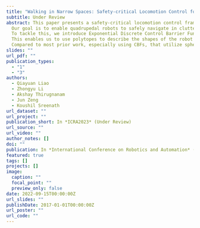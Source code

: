 ```yaml
---
title: "Walking in Narrow Spaces: Safety-critical Locomotion Control for Quadrupedal Robots with Duality-based Optimization"
subtitle: Under Review
abstract: This paper presents a safety-critical locomotion control framework for quadrupedal robots.
  Our goal is to enable quadrupedal robots to safely navigate in cluttered environments.
  To tackle this, we introduce Exponential Discrete Control Barrier Functions~(Exponential-DCBFs) with duality-based obstacle avoidance constraints into a nonlinear Model Predictive Control~(NMPC) with Whole-body Control~(WBC) framework for quadrupedal locomotion control.
  This enables us to use polytopes to describe the shapes of the robot and obstacles for collision avoidance while doing locomotion control of quadrupedal robots. 
  Compared to most prior work, especially using CBFs, that utilize spherical and conservative approximation for obstacle avoidance, this work demonstrates a quadrupedal robot safely and autonomously navigating through very tight spaces in the real world. 
slides: ""
url_pdf: ""
publication_types:
  - "1"
  - "3"
authors:
  - Qiayuan Liao
  - Zhongyu Li
  - Akshay Thirugnanam
  - Jun Zeng
  - Koushil Sreenath
url_dataset: ""
url_project: ""
publication_short: In *ICRA2023* (Under Review)
url_source: ""
url_video: ""
author_notes: []
doi: ""
publication: In *International Conference on Robotics and Automation* (Under Review)
featured: true
tags: []
projects: []
image:
  caption: ""
  focal_point: ""
  preview_only: false
date: 2022-09-15T00:00:00Z
url_slides: ""
publishDate: 2017-01-01T00:00:00Z
url_poster: ""
url_code: ""
---
```

